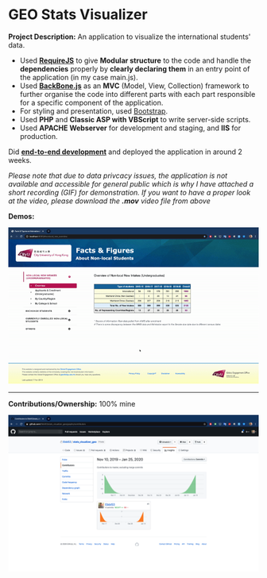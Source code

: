 # GEO Stats Visualizer

**Project Description:** An application to visualize the international students' data.
* Used **[RequireJS](https://requirejs.org/)** to give **Modular structure** to the code and handle the **dependencies** properly by **clearly declaring them** in an entry point of the application (in my case main.js).
* Used **[BackBone.js](https://backbonejs.org/#)** as an **MVC** (Model, View, Collection) framework to further organise the code into different parts with each part responsible for a specific component of the application.
* For styling and presentation, used [Bootstrap](https://getbootstrap.com/).
* Used **PHP** and **Classic ASP with VBScript** to write server-side scripts.
* Used **APACHE Webserver** for development and staging, and **IIS** for production.

Did **[end-to-end development](http://www.rapidsofttechnologies.com/end-to-end-website-development.php)** and deployed the application in around 2 weeks.

*Please note that due to data privcacy issues, the application is not available and accessible for general public which is why I have attached a short recording (GIF) for demonstration. If you want to have a proper look at the video, please download the **.mov** video file from above*

**Demos:**

![Screen Recording](https://github.com/Ebbi53/past_projects_demos/blob/master/7.%20Stats%20Visualizer/Screen%20Recording%202020-01-24%20at%205.38.40%20PM.gif)

---

**Contributions/Ownership:** 100% mine

![Screen Capture](https://github.com/Ebbi53/past_projects_demos/blob/master/7.%20Stats%20Visualizer/Screenshot%202020-01-25%20at%201.49.25%20AM.png)
